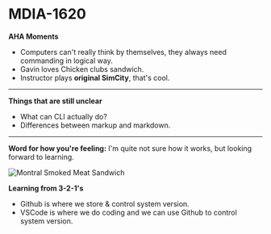 # MDIA-1620
**AHA Moments**
- Computers can't really think by themselves, they always need commanding in logical way.
- Gavin loves Chicken clubs sandwich.
- Instructor plays **original SimCity**, that's cool.
---


**Things that are still unclear**
- What can CLI actually do?
- Differences between markup and markdown.


---
**Word for how you're feeling:**
I'm quite not sure how it works, but looking forward to learning.


![Montral Smoked Meat Sandwich](https://www.bhg.com/thmb/k7SU4KbGNb7bsSMdvxMiIFn28g4=/750x0/filters:no_upscale():max_bytes(150000):strip_icc()/grilled-cheese-sandwiches-RU197054-0026ddec06634f3eb9b1a3649a114e3d.jpg)

**Learning from 3-2-1's**
- Github is where we store & control system version.
- VSCode is where we do coding and we can use Github to control system version.
